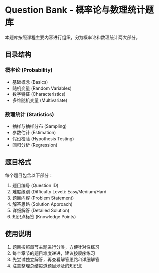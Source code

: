 # Question Bank - 概率论与数理统计题库

本题库按照课程主要内容进行组织，分为概率论和数理统计两大部分。

## 目录结构

### 概率论 (Probability)
- 基础概念 (Basics)
- 随机变量 (Random Variables)
- 数字特征 (Characteristics)
- 多维随机变量 (Multivariate)

### 数理统计 (Statistics)
- 抽样与抽样分布 (Sampling)
- 参数估计 (Estimation)
- 假设检验 (Hypothesis Testing)
- 回归分析 (Regression)

## 题目格式

每个题目包含以下部分：
1. 题目编号 (Question ID)
2. 难度级别 (Difficulty Level): Easy/Medium/Hard
3. 题目内容 (Problem Statement)
4. 解答思路 (Solution Approach)
5. 详细解答 (Detailed Solution)
6. 知识点标签 (Knowledge Points)

## 使用说明

1. 题目按照章节主题进行分类，方便针对性练习
2. 每个章节的题目难度递进，建议按顺序练习
3. 先尝试独立解答，再查看解答思路和详细解答
4. 注意整理总结每道题目涉及的知识点

